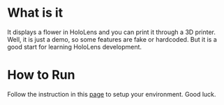 # What is it

It displays a flower in HoloLens and you can print it through a 3D printer. Well, it is just a demo, so some features are fake or hardcoded. But it is a good start for learning HoloLens development.

# How to Run

Follow the instruction in this <a href="https://developer.microsoft.com/en-us/windows/holographic/install_the_tools">page</a> to setup your environment. Good luck.
